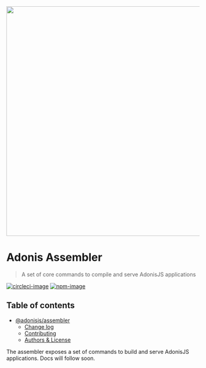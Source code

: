 <div align="center">
  <img src="https://res.cloudinary.com/adonisjs/image/upload/q_100/v1558612869/adonis-readme_zscycu.jpg" width="600px">
</div>

# Adonis Assembler
> A set of core commands to compile and serve AdonisJS applications

[![circleci-image]][circleci-url] [![npm-image]][npm-url]

<!-- START doctoc generated TOC please keep comment here to allow auto update -->
<!-- DON'T EDIT THIS SECTION, INSTEAD RE-RUN doctoc TO UPDATE -->
## Table of contents

- [@adonisjs/assembler](#adonisjsassembler)
  - [Change log](#change-log)
  - [Contributing](#contributing)
  - [Authors & License](#authors--license)

<!-- END doctoc generated TOC please keep comment here to allow auto update -->

The assembler exposes a set of commands to build and serve AdonisJS applications. Docs will follow soon.

[circleci-image]: https://img.shields.io/circleci/project/github/git@github.com/adonisjs/master.svg?style=for-the-badge&logo=circleci
[circleci-url]: https://circleci.com/gh/git@github.com/adonisjs "circleci"

[npm-image]: https://img.shields.io/npm/v/@adonisjs/assembler.svg?style=for-the-badge&logo=npm
[npm-url]: https://npmjs.org/package/@adonisjs/assembler "npm"
